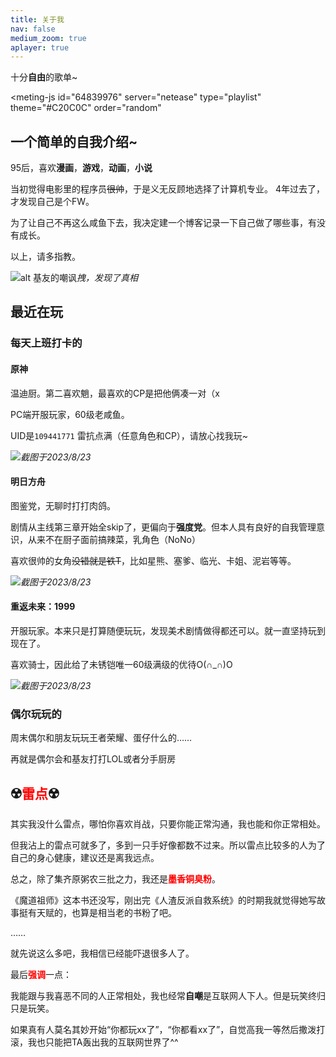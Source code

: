 ```yaml
---
title: 关于我
nav: false
medium_zoom: true
aplayer: true
---
```


十分**自由**的歌单~

<meting-js
 id="64839976"
 server="netease"
 type="playlist"
 theme="#C20C0C"
 order="random"
>
</meting-js>

## 一个简单的自我介绍~

95后，喜欢**漫画**，**游戏**，**动画**，**小说**

当初觉得电影里的程序员~~很帅~~，于是义无反顾地选择了计算机专业。
4年过去了，才发现自己是个FW。

为了让自己不再这么咸鱼下去，我决定建一个博客记录一下自己做了哪些事，有没有成长。

以上，请多指教。

![alt 基友的嘲讽](https://cdn.carmendei.cn/myblog/resource/artimg/about/liaotianjilu1.png)_拽，发现了真相_

## 最近在玩

### 每天上班打卡的

#### 原神

温迪厨。第二喜欢魈，最喜欢的CP是把他俩凑一对（x <br/>

PC端开服玩家，60级老咸鱼。

UID是`109441771` 雷抗点满（任意角色和CP），请放心找我玩~

![](https://cdn.carmendei.cn/myblog/resource/artimg/about/genshin-20230823.jpg)_截图于2023/8/23_

#### 明日方舟

图鉴党，无聊时打打肉鸽。

剧情从主线第三章开始全skip了，更偏向于**强度党**。但本人具有良好的自我管理意识，从来不在厨子面前搞辣菜，乳角色（NoNo）

喜欢很帅的女角~~没错就是铁T~~，比如星熊、塞爹、临光、卡姐、泥岩等等。

![](https://cdn.carmendei.cn/myblog/resource/artimg/about/mrfz-20230823.jpg)_截图于2023/8/23_


#### 重返未来：1999

开服玩家。本来只是打算随便玩玩，发现美术剧情做得都还可以。就一直坚持玩到现在了。

喜欢骑士，因此给了未锈铠唯一60级满级的优待O(∩_∩)O

![](https://cdn.carmendei.cn/myblog/resource/artimg/about/1999-20230823.jpg)_截图于2023/8/23_


### 偶尔玩玩的

周末偶尔和朋友玩玩王者荣耀、蛋仔什么的……

再就是偶尔会和基友打打LOL或者分手厨房

## ☢️<font color=red>雷点</font>☢️

其实我没什么雷点，哪怕你喜欢肖战，只要你能正常沟通，我也能和你正常相处。

但我沾上的雷点可就多了，多到一只手好像都数不过来。所以雷点比较多的人为了自己的身心健康，建议还是离我远点。

总之，除了集齐原粥农三批之力，我还是<font color=red>**墨香铜臭粉**</font>。

《魔道祖师》这本书还没写，刚出完《人渣反派自救系统》的时期我就觉得她写故事挺有天赋的，也算是相当老的书粉了吧。

……

就先说这么多吧，我相信已经能吓退很多人了。

最后<font color=red>**强调**</font>一点：

我能跟与我喜恶不同的人正常相处，我也经常**自嘲**是互联网人下人。但是玩笑终归只是玩笑。

如果真有人莫名其妙开始“你都玩xx了”，“你都看xx了”，自觉高我一等然后撒泼打滚，我也只能把TA轰出我的互联网世界了^^